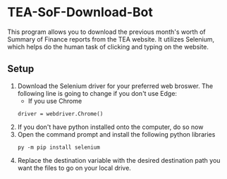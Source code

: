 # TEA-SoF-Download-Bot
This program allows you to download the previous month's worth of Summary of Finance reports from the TEA website. It utilizes Selenium, which helps do the human task of clicking and typing on the website.

## Setup
1) Download the Selenium driver for your preferred web broswer. The following line is going to change if you don't use Edge:
    - If you use Chrome
    ```
    driver = webdriver.Chrome()
    ```
2) If you don't have python installed onto the computer, do so now
3) Open the command prompt and install the following python libraries
   ```
   py -m pip install selenium
4) Replace the destination variable with the desired destination path you want the files to go on your local drive.
